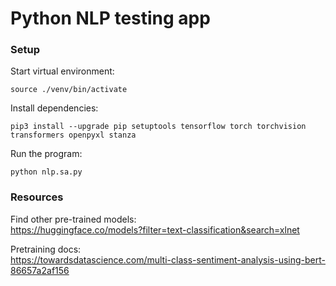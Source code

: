 # Python NLP testing app

### Setup
Start virtual environment:

```
source ./venv/bin/activate
```

Install dependencies:

```
pip3 install --upgrade pip setuptools tensorflow torch torchvision transformers openpyxl stanza
```

Run the program:

```
python nlp.sa.py
```

### Resources
Find other pre-trained models:  
https://huggingface.co/models?filter=text-classification&search=xlnet

Pretraining docs:  
https://towardsdatascience.com/multi-class-sentiment-analysis-using-bert-86657a2af156
